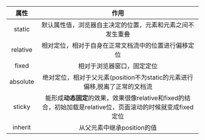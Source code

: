 |属性|作用|
|:------:|:-------:|
|static|默认属性值，浏览器自主决定的位置，元素和元素之间不发生重叠|
|relative|相对定位，相对于自身在正常文档流中的位置进行偏移定位|
|fixed|相对于浏览器窗口，固定定位|
|absolute|绝对定位，相对于父元素(position不为static的元素进行偏移,脱离了正常的文档流|
|sticky|能形成**动态固定**的效果，效果很像relative和fixed的结合，初始加载是relative位，页面滚动的时候就变成fixed定位|
|inherit|从父元素中继承position的值|